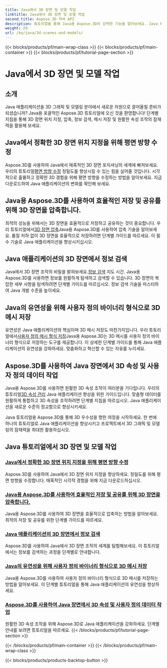 ```yaml
---
title: Java에서 3D 장면 및 모델 작업
linktitle: Java에서 3D 장면 및 모델 작업
second_title: Aspose.3D 자바 API
description: 튜토리얼을 통해 Java용 Aspose.3D의 강력한 기능을 알아보세요. Java 애플리케이션에서 정밀도, 저장 효율성 및 3D 장면 조작을 향상시킵니다.
weight: 29
url: /ko/java/3d-scenes-and-models/
---
```


{{< blocks/products/pf/main-wrap-class >}}
{{< blocks/products/pf/main-container >}}
{{< blocks/products/pf/tutorial-page-section >}}

# Java에서 3D 장면 및 모델 작업

## 소개

Java 애플리케이션을 3D 그래픽 및 모델링 분야에서 새로운 차원으로 끌어올릴 준비가 되셨습니까? Java용 포괄적인 Aspose.3D 튜토리얼에 오신 것을 환영합니다! 단계별 지침을 통해 3D 장면 위치 지정, 압축, 정보 검색, 메시 저장 및 원활한 속성 조작의 잠재력을 활용해 보세요.

## Java에서 정확한 3D 장면 위치 지정을 위해 평면 방향 수정

 Aspose.3D를 사용하여 Java에서 매혹적인 3D 장면 포지셔닝의 세계에 빠져보세요. 우리의 튜토리얼[평면 방향 수정](./change-plane-orientation/) 정밀도를 향상시킬 수 있는 힘을 실어줄 것입니다. 시각적으로 훌륭하고 정확한 3D 경험을 위해 평면 방향을 수정하는 방법을 알아보세요. 지금 다운로드하여 Java 애플리케이션의 변화를 확인해 보세요.

## Java용 Aspose.3D를 사용하여 효율적인 저장 및 공유를 위해 3D 장면을 압축합니다.

 최적의 성능을 위해서는 3D 장면을 효율적으로 저장하고 공유하는 것이 중요합니다. 우리 튜토리얼에서[3D 장면 압축](./compress-3d-scenes/)Java용 Aspose.3D를 사용하여 압축 기술을 알아보세요. 품질 저하 없이 3D 장면을 효율적으로 저장하려면 단계별 가이드를 따르세요. 이 필수 기술로 Java 애플리케이션을 향상시키십시오.

## Java 애플리케이션의 3D 장면에서 정보 검색

 Java에서 3D 장면 조작의 비밀을 밝혀보세요.[정보 검색](./get-scene-information/) 지도 시간. Java용 Aspose.3D를 사용하면 정보를 원활하게 탐색하고 검색할 수 있습니다. 3D 장면의 복잡한 세부 사항을 탐색하려면 단계별 가이드를 따르십시오. 정보 검색 기술을 마스터하여 Java 개발 수준을 높이세요.

## Java의 유연성을 위해 사용자 정의 바이너리 형식으로 3D 메시 저장

 유연성은 Java 애플리케이션의 핵심이며 3D 메시 저장도 마찬가지입니다. 우리 튜토리얼에서[사용자 정의 메시 형식 저장](./save-custom-mesh-formats/)Java용 Aspose.3D는 3D 메시를 사용자 정의 바이너리 형식으로 저장하는 도구를 제공합니다. 이 상세한 단계별 가이드를 통해 Java 애플리케이션의 유연성을 강화하세요. 맞춤화하고 혁신할 수 있는 자유를 누리세요.

## Aspose.3D를 사용하여 Java 장면에서 3D 속성 및 사용자 정의 데이터 작업

 Java용 Aspose.3D를 사용하면 원활한 3D 속성 조작이 여러분을 기다립니다. 우리의 튜토리얼[3D 속성 관리](./managing-3d-properties-scenes/) Java 애플리케이션 향상을 위한 가이드입니다. 맞춤형 데이터를 원활하게 통합하고 3D 속성을 조작하려면 단계별 지침을 따르십시오. Java 애플리케이션을 새로운 수준의 정교함으로 향상시키세요.

Java 튜토리얼용 Aspose.3D를 통해 3D 우수성을 향한 여정을 시작하세요. 한 번에 하나의 튜토리얼로 Java 애플리케이션을 향상시키고 프로젝트에서 3D 그래픽 및 모델링의 잠재력을 최대한 활용하십시오.
## Java 튜토리얼에서 3D 장면 및 모델 작업
### [Java에서 정확한 3D 장면 위치 지정을 위해 평면 방향 수정](./change-plane-orientation/)
Aspose.3D를 사용하여 Java에서 3D 장면 위치 지정을 향상하세요. 정밀도를 위해 평면 방향을 수정합니다. 매혹적인 시각적 경험을 위해 지금 다운로드하십시오.
### [Java용 Aspose.3D를 사용하여 효율적인 저장 및 공유를 위해 3D 장면을 압축합니다.](./compress-3d-scenes/)
Java용 Aspose.3D를 사용하여 3D 장면을 효율적으로 압축하는 방법을 알아보세요. 최적의 저장 및 공유를 위한 단계별 가이드를 따르세요.
### [Java 애플리케이션의 3D 장면에서 정보 검색](./get-scene-information/)
Aspose.3D를 사용하여 Java에서 3D 장면 조작의 세계를 탐험해보세요. 이 튜토리얼에서는 정보를 검색하는 과정을 단계별로 안내합니다.
### [Java의 유연성을 위해 사용자 정의 바이너리 형식으로 3D 메시 저장](./save-custom-mesh-formats/)
Java용 Aspose.3D를 사용하여 사용자 정의 바이너리 형식으로 3D 메시를 저장하는 방법을 알아보세요. 이 단계별 튜토리얼을 통해 Java 애플리케이션의 유연성을 향상하세요.
### [Aspose.3D를 사용하여 Java 장면에서 3D 속성 및 사용자 정의 데이터 작업](./managing-3d-properties-scenes/)
원활한 3D 속성 조작을 위해 Aspose.3D로 Java 애플리케이션을 강화하세요. 단계별 안내를 보려면 튜토리얼을 따르세요.
{{< /blocks/products/pf/tutorial-page-section >}}

{{< /blocks/products/pf/main-container >}}
{{< /blocks/products/pf/main-wrap-class >}}

{{< blocks/products/products-backtop-button >}}
